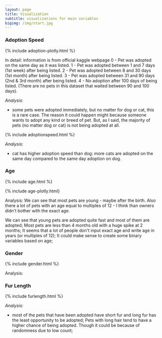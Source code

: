 ```yaml
---
layout: page
title: Visualization
subtitle: visualizations for main variables
bigimg: /img/start.jpg
---
```


### Adoption Speed

{% include adoption-plotly.html %}

In detail: information is from official kaggle webpage
0 - Pet was adopted on the same day as it was listed. 
1 - Pet was adopted between 1 and 7 days (1st week) after being listed. 
2 - Pet was adopted between 8 and 30 days (1st month) after being listed. 
3 - Pet was adopted between 31 and 90 days (2nd & 3rd month) after being listed. 
4 - No adoption after 100 days of being listed. (There are no pets in this dataset that waited between 90 and 100 days).

*Analysis:* 
 * some pets were adopted immediately, but no matter for dog or cat, this is a rare case. The reason it could happen might because someone wants to adopt any kind or breed of pet. But, as I said, the majority of pets (no matter dog or cat) is not being adopted at all.
 
{% include adoptionspeed.html %}

*Analysis:* 
 * cat has higher adoption speed than dog: more cats are adopted on the same day compared to the same day adoption on dog.

### Age

{% include age.html %}

{% include age-plotly.html}

Analysis: We can see that most pets are young - maybe after the birth. Also there a lot of pets with an age equal to multiples of 12 - I think than owners didn't bother with the exact age.


We can see that young pets are adopted quite fast and most of them are adopted; Most pets are less than 4 months old with a huge spike at 2 months; It seems that a lot of people don't input exact age and write age in years (or multiples of 12); It could make sense to create some binary variables based on age;


### Gender

{% include gender.html %}

Analysis: 


### Fur Length

{% include furlength.html %}

*Analysis:*
 * most of the pets that have been adopted have short fur and long fur has the least opportunity to be adopted; Pets with long hair tend to have a higher chance of being adopted. Though it could be because of randomness due to low count;

